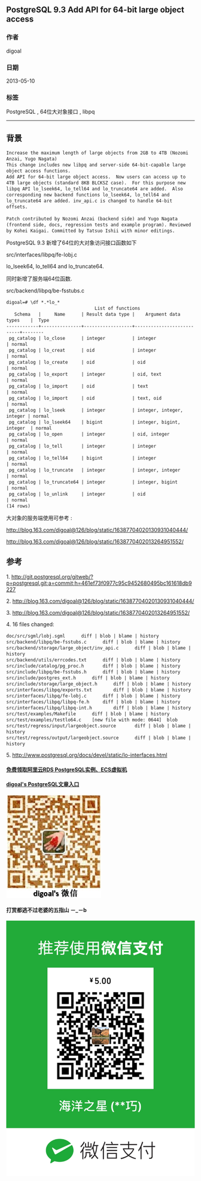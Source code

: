 ## PostgreSQL 9.3 Add API for 64-bit large object access  
                 
### 作者                 
digoal                  
                    
### 日期                  
2013-05-10                                           
                  
### 标签                                                                                                                                  
PostgreSQL , 64位大对象接口 , libpq    
                
----                  
                
## 背景     
```  
Increase the maximum length of large objects from 2GB to 4TB (Nozomi Anzai, Yugo Nagata)  
This change includes new libpq and server-side 64-bit-capable large object access functions.  
Add API for 64-bit large object access.  Now users can access up to  
4TB large objects (standard 8KB BLCKSZ case).  For this purpose new  
libpq API lo_lseek64, lo_tell64 and lo_truncate64 are added.  Also  
corresponding new backend functions lo_lseek64, lo_tell64 and  
lo_truncate64 are added. inv_api.c is changed to handle 64-bit  
offsets.  
  
Patch contributed by Nozomi Anzai (backend side) and Yugo Nagata  
(frontend side, docs, regression tests and example program). Reviewed  
by Kohei Kaigai. Committed by Tatsuo Ishii with minor editings.  
```  
  
PostgreSQL 9.3 新增了64位的大对象访问接口函数如下  
  
src/interfaces/libpq/fe-lobj.c  
  
lo_lseek64, lo_tell64 and lo_truncate64.  
  
同时新增了服务端64位函数.  
  
src/backend/libpq/be-fsstubs.c  
  
```  
digoal=# \df *.*lo_*  
                                 List of functions  
   Schema   |     Name      | Result data type |    Argument data types    |  Type    
------------+---------------+------------------+---------------------------+--------  
 pg_catalog | lo_close      | integer          | integer                   | normal  
 pg_catalog | lo_creat      | oid              | integer                   | normal  
 pg_catalog | lo_create     | oid              | oid                       | normal  
 pg_catalog | lo_export     | integer          | oid, text                 | normal  
 pg_catalog | lo_import     | oid              | text                      | normal  
 pg_catalog | lo_import     | oid              | text, oid                 | normal  
 pg_catalog | lo_lseek      | integer          | integer, integer, integer | normal  
 pg_catalog | lo_lseek64    | bigint           | integer, bigint, integer  | normal  
 pg_catalog | lo_open       | integer          | oid, integer              | normal  
 pg_catalog | lo_tell       | integer          | integer                   | normal  
 pg_catalog | lo_tell64     | bigint           | integer                   | normal  
 pg_catalog | lo_truncate   | integer          | integer, integer          | normal  
 pg_catalog | lo_truncate64 | integer          | integer, bigint           | normal  
 pg_catalog | lo_unlink     | integer          | oid                       | normal  
(14 rows)  
```  
  
大对象的服务端使用可参考 :   
  
http://blog.163.com/digoal@126/blog/static/16387704020130931040444/  
  
http://blog.163.com/digoal@126/blog/static/1638770402013264951552/  
  
## 参考  
1\. http://git.postgresql.org/gitweb/?p=postgresql.git;a=commit;h=461ef73f0977c95c9452680495bc161618db9227  
  
2\. http://blog.163.com/digoal@126/blog/static/16387704020130931040444/  
  
3\. http://blog.163.com/digoal@126/blog/static/1638770402013264951552/  
  
4\. 16 files changed:  
  
```  
doc/src/sgml/lobj.sgml		diff | blob | blame | history  
src/backend/libpq/be-fsstubs.c		diff | blob | blame | history  
src/backend/storage/large_object/inv_api.c		diff | blob | blame | history  
src/backend/utils/errcodes.txt		diff | blob | blame | history  
src/include/catalog/pg_proc.h		diff | blob | blame | history  
src/include/libpq/be-fsstubs.h		diff | blob | blame | history  
src/include/postgres_ext.h		diff | blob | blame | history  
src/include/storage/large_object.h		diff | blob | blame | history  
src/interfaces/libpq/exports.txt		diff | blob | blame | history  
src/interfaces/libpq/fe-lobj.c		diff | blob | blame | history  
src/interfaces/libpq/libpq-fe.h		diff | blob | blame | history  
src/interfaces/libpq/libpq-int.h		diff | blob | blame | history  
src/test/examples/Makefile		diff | blob | blame | history  
src/test/examples/testlo64.c	[new file with mode: 0644]	blob  
src/test/regress/input/largeobject.source		diff | blob | blame | history  
src/test/regress/output/largeobject.source		diff | blob | blame | history  
```  
  
5\. http://www.postgresql.org/docs/devel/static/lo-interfaces.html  
                                              
                                                                              
                                   
  
  
  
  
  
  
  
  
  
  
  
  
  
#### [免费领取阿里云RDS PostgreSQL实例、ECS虚拟机](https://free.aliyun.com/ "57258f76c37864c6e6d23383d05714ea")
  
  
#### [digoal's PostgreSQL文章入口](https://github.com/digoal/blog/blob/master/README.md "22709685feb7cab07d30f30387f0a9ae")
  
  
![digoal's weixin](../pic/digoal_weixin.jpg "f7ad92eeba24523fd47a6e1a0e691b59")
  
  
  
  
  
  
#### 打赏都逃不过老婆的五指山 －_－b  
![wife's weixin ds](../pic/wife_weixin_ds.jpg "acd5cce1a143ef1d6931b1956457bc9f")
  
